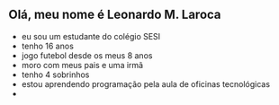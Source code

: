 ## Olá, meu nome é Leonardo M. Laroca
- eu sou um estudante do colégio SESI
- tenho 16 anos
- jogo futebol desde os meus 8 anos
- moro com meus pais e uma irmã
- tenho 4 sobrinhos    
- estou aprendendo programação pela aula de oficinas tecnológicas
- 
